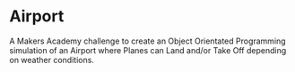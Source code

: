 Airport
=======

A Makers Academy challenge to create an Object Orientated Programming simulation of an Airport where Planes can Land and/or Take Off depending on weather conditions.
